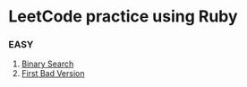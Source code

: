 # LeetCode practice using Ruby

### EASY
1. [Binary Search](https://github.com/calebkm/LeetCode/blob/main/easy/binary_search.rb)
2. [First Bad Version](https://github.com/calebkm/LeetCode/blob/main/easy/first_bad_version.rb)
